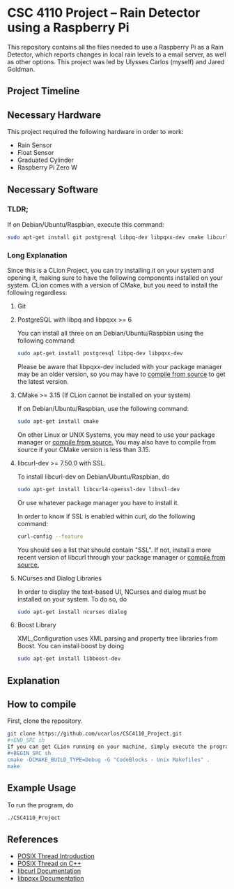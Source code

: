 # CSC 4110 Project &#x2013; Rain Detector using a Raspberry Pi

This repository contains all the files needed to use a Raspberry Pi as a Rain Detector, which reports changes in local rain levels to a email server, as well as other options. This project was led by Ulysses Carlos (myself) and Jared Goldman.


## Project Timeline


## Necessary Hardware

This project required the following hardware in order to work:

-   Rain Sensor
-   Float Sensor
-   Graduated Cylinder
-   Raspberry Pi Zero W


## Necessary Software


### TLDR;

If on Debian/Ubuntu/Raspbian, execute this command:

```bash
sudo apt-get install git postgresql libpq-dev libpqxx-dev cmake libcurl4-openssl-dev ncurses dialog libssl-dev libboost-dev
```


### Long Explanation

Since this is a CLion Project, you can try installing it on your system and opening it, making sure to have the following components installed on your system. CLion comes with a version of CMake, but you need to install the following regardless:

1.  Git

2.  PostgreSQL with libpq and libpqxx >= 6

    You can install all three on an Debian/Ubuntu/Raspbian using the following command:
    
    ```bash
    sudo apt-get install postgresql libpq-dev libpqxx-dev
    ```
    
    Please be aware that libpqxx-dev included with your package manager may be an older version, so you may have to [compile from source](https://github.com/jtv/libpqxx) to get the latest version.

3.  CMake >= 3.15 (If CLion cannot be installed on your system)

    If on Debian/Ubuntu/Raspbian, use the following command:
    
    ```bash
    sudo apt-get install cmake
    ```
    
    On other Linux or UNIX Systems, you may need to use your package manager or [compile from source.](https://cmake.org/download/) You may also have to compile from source if your CMake version is less than 3.15.

4.  libcurl-dev >= 7.50.0 with SSL.

    To install libcurl-dev on Debian/Ubuntu/Raspbian, do
    
    ```bash
    sudo apt-get install libcurl4-openssl-dev libssl-dev
    ```
    
    Or use whatever package manager you have to install it.
    
    In order to know if SSL is enabled within curl, do the following command:
    
    ```bash
    curl-config --feature
    ```
    
    You should see a list that should contain "SSL". If not, install a more recent version of libcurl through your package manager or [compile from source.](https://curl.haxx.se/download.html)

5.  NCurses and Dialog Libraries

    In order to display the text-based UI, NCurses and dialog must be installed on your system. To do so, do
    
    ```bash
    sudo apt-get install ncurses dialog
    ```

6.  Boost Library

    XML_Configuration uses XML parsing and property tree libraries from Boost. You can install boost by doing
    
    ```bash
    sudo apt-get install libboost-dev
    ```


## Explanation


## How to compile

First, clone the repository.

```sh
git clone https://github.com/ucarlos/CSC4110_Project.git
#+END_SRC sh
If you can get CLion running on your machine, simply execute the program by pressing the run button on the top right (SHIFT-F10). If you can't get CLion (Or decide not to), run the following command in the project directory:
#+BEGIN_SRC sh
cmake -DCMAKE_BUILD_TYPE=Debug -G "CodeBlocks - Unix Makefiles" .
make

```


## Example Usage

To run the program, do

```sh
./CSC4110_Project
```


## References

-   [POSIX Thread Introduction](https://computing.llnl.gov/tutorials/pthreads/)
-   [POSIX Thread on C++](https://www.cs.cmu.edu/afs/cs/academic/class/15492-f07/www/pthreads.html)
-   [libcurl Documentation](https://curl.haxx.se/libcurl/c/)
-   [libpqxx Documentation](https://libpqxx.readthedocs.io/en/latest/)
